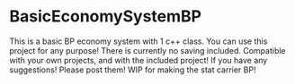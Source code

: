 # BasicEconomySystemBP

This is a basic BP economy system with 1 c++ class. You can use this project for any purpose!
There is currently no saving included. Compatible with your own projects, and with the included project! If you have any suggestions! Please post them!
WIP for making the stat carrier BP!
